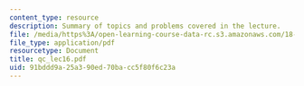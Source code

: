 ```yaml
---
content_type: resource
description: Summary of topics and problems covered in the lecture.
file: /media/https%3A/open-learning-course-data-rc.s3.amazonaws.com/18-435j-quantum-computation-fall-2003/91bddd9a25a390ed70bacc5f80f6c23a_qc_lec16.pdf
file_type: application/pdf
resourcetype: Document
title: qc_lec16.pdf
uid: 91bddd9a-25a3-90ed-70ba-cc5f80f6c23a
---
```

